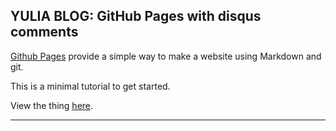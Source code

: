 ## YULIA BLOG: GitHub Pages with disqus comments

[Github Pages](https://pages.github.com) provide a simple way to make a
website using Markdown and git.

This is a minimal tutorial to get started.

View the thing [here](https://yunigma.github.io/).

---
